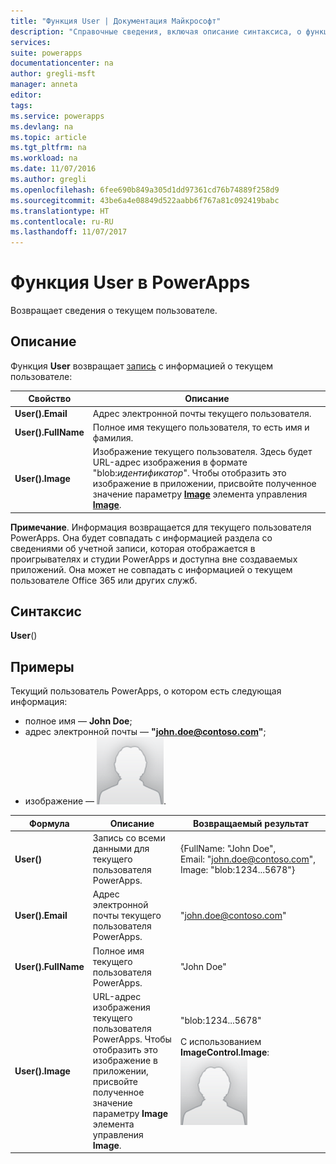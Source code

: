 ```yaml
---
title: "Функция User | Документация Майкрософт"
description: "Справочные сведения, включая описание синтаксиса, о функции User в PowerApps"
services: 
suite: powerapps
documentationcenter: na
author: gregli-msft
manager: anneta
editor: 
tags: 
ms.service: powerapps
ms.devlang: na
ms.topic: article
ms.tgt_pltfrm: na
ms.workload: na
ms.date: 11/07/2016
ms.author: gregli
ms.openlocfilehash: 6fee690b849a305d1dd97361cd76b74889f258d9
ms.sourcegitcommit: 43be6a4e08849d522aabb6f767a81c092419babc
ms.translationtype: HT
ms.contentlocale: ru-RU
ms.lasthandoff: 11/07/2017
---
```

# <a name="user-function-in-powerapps"></a>Функция User в PowerApps
Возвращает сведения о текущем пользователе.

## <a name="description"></a>Описание
Функция **User** возвращает [запись](../working-with-tables.md#records) c информацией о текущем пользователе:

| Свойство | Описание |
| --- | --- |
| **User().Email** |Адрес электронной почты текущего пользователя. |
| **User().FullName** |Полное имя текущего пользователя, то есть имя и фамилия. |
| **User().Image** |Изображение текущего пользователя. Здесь будет URL-адрес изображения в формате "blob:*идентификатор*". Чтобы отобразить это изображение в приложении, присвойте полученное значение параметру **[Image](../controls/properties-visual.md)** элемента управления **[Image](../controls/control-image.md)**. |

**Примечание**. Информация возвращается для текущего пользователя PowerApps.  Она будет совпадать с информацией раздела со сведениями об учетной записи, которая отображается в проигрывателях и студии PowerApps и доступна вне создаваемых приложений.  Она может не совпадать с информацией о текущем пользователе Office 365 или других служб.

## <a name="syntax"></a>Синтаксис
**User**()

## <a name="examples"></a>Примеры
Текущий пользователь PowerApps, о котором есть следующая информация:

* полное имя — **John Doe**;
* адрес электронной почты — **"john.doe@contoso.com"**;
* изображение — ![](media/function-user/john-doe-picture.png). 

| Формула | Описание | Возвращаемый результат |
| --- | --- | --- |
| **User()** |Запись со всеми данными для текущего пользователя PowerApps. |{FullName:&nbsp;"John Doe", Email:&nbsp;"john.doe@contoso.com", Image:&nbsp;"blob:1234...5678"} |
| **User().Email** |Адрес электронной почты текущего пользователя PowerApps. |"john.doe@contoso.com" |
| **User().FullName** |Полное имя текущего пользователя PowerApps. |"John Doe" |
| **User().Image** |URL-адрес изображения текущего пользователя PowerApps.  Чтобы отобразить это изображение в приложении, присвойте полученное значение параметру **Image** элемента управления **Image**. |"blob:1234...5678"<br><br>С использованием **ImageControl.Image**:<br>![](media/function-user/john-doe-picture.png) |

